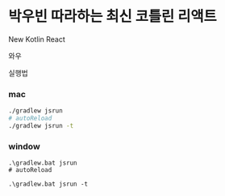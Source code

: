 # 박우빈 따라하는 최신 코틀린 리액트
New Kotlin React

와우 

실행법

### mac
```zsh
./gradlew jsrun
# autoReload
./gradlew jsrun -t
```

### window
```shell
.\gradlew.bat jsrun
# autoReload

.\gradlew.bat jsrun -t
```